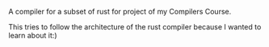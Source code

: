 A compiler for a subset of rust for project of my Compilers Course.

This tries to follow the architecture of the rust compiler because I wanted to learn about it:)
